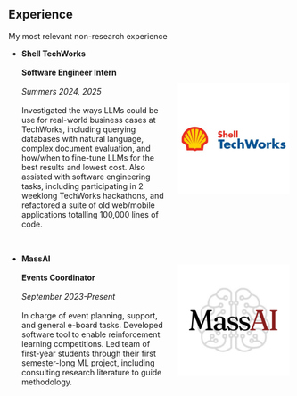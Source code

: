 ## Experience

My most relevant non-research experience
- <div style="display: flex; align-items: center;">
  <p style="margin: 0; max-width: 70%;">
    <b>Shell TechWorks</b>
    <br><br>
    <b>Software Engineer Intern</b>
    <br><br>
    <i>Summers 2024, 2025</i>
    <br><br>
    Investigated the ways LLMs could be use for real-world business cases at TechWorks, including querying databases with natural language, complex document evaluation, and how/when to fine-tune LLMs for the best results and lowest cost. Also assisted with software engineering tasks, including participating in 2 weeklong TechWorks hackathons, and refactored a suite of old web/mobile applications totalling 100,000 lines of code.
  </p>
  <img src="stw_logo.jpeg" alt="stw logo" style="width: 200px; margin-left: 20px;">
  <br>
  </div>
<br>

- <div style="display: flex; align-items: center;">
  <p style="margin: 0; max-width: 70%;">
    <b>MassAI</b>
    <br><br>
    <b>Events Coordinator</b>
    <br><br>
    <i>September 2023-Present</i>
    <br><br>
    In charge of event planning, support, and general e-board tasks. Developed software tool to enable reinforcement learning competitions. Led team of first-year students through their first semester-long ML project, including consulting research literature to guide methodology.
  </p>
  <img src="massai.png" alt="stw logo" style="width: 200px; margin-left: 20px;">
  </div>
